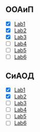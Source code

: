 ## ООАиП  

- [x] [Lab1](https://github.com/unshame/VSRepos/tree/master/DATA/Lab1-Classes)  
- [x] [Lab2](https://github.com/unshame/VSRepos/tree/master/DATA/Lab2-Inheretance)  
- [x] [Lab3](https://github.com/unshame/VSRepos/tree/master/DATA/Lab3-Factories)  
- [ ] [Lab4](https://github.com/unshame/VSRepos/tree/master/DATA/Lab5-CSharp)  
- [ ] [Lab5](https://github.com/unshame/VSRepos/tree/master/DATA/Lab5-STLContainers)  
- [ ] [Lab6](https://github.com/unshame/VSRepos/tree/master/DATA/Lab6-GUI)  

## СиАОД  

- [x] [Lab1](https://github.com/unshame/VSRepos/tree/master/OOP/Lab1-Classes)  
- [x] [Lab2](https://github.com/unshame/VSRepos/tree/master/OOP/Lab2-Inheretance)    
- [ ] [Lab3](https://github.com/unshame/VSRepos/tree/master/OOP/Lab3-Factories)    
- [ ] [Lab4](https://github.com/unshame/VSRepos/tree/master/OOP/Lab5-CSharp)    
- [ ] [Lab5](https://github.com/unshame/VSRepos/tree/master/OOP/Lab5-STLContainers)    
- [ ] [Lab6](https://github.com/unshame/VSRepos/tree/master/OOP/Lab6-GUI)    
